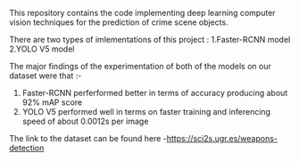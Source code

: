 This repository contains the code implementing deep learning computer vision techniques for the prediction of crime scene objects.

There are two types of imlementations of this project :
  1.Faster-RCNN model
  2.YOLO V5 model
  
 The major findings of the experimentation of both of the models on our dataset were that :-
  1. Faster-RCNN perferformed better in terms of accuracy producing about 92% mAP score
  2. YOLO V5 performed well in terms on faster training and inferencing speed of about 0.0012s per image
  
  The link to the dataset can be found here -https://sci2s.ugr.es/weapons-detection
 
